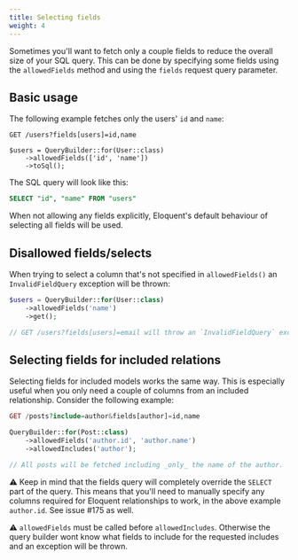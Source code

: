```yaml
---
title: Selecting fields
weight: 4
---
```


Sometimes you'll want to fetch only a couple fields to reduce the overall size of your SQL query. This can be done by specifying some fields using the `allowedFields` method and using the `fields` request query parameter. 

## Basic usage

The following example fetches only the users' `id` and `name`:

```
GET /users?fields[users]=id,name

$users = QueryBuilder::for(User::class)
    ->allowedFields(['id', 'name'])
    ->toSql();
```

The SQL query will look like this:

```sql
SELECT "id", "name" FROM "users"
```

When not allowing any fields explicitly, Eloquent's default behaviour of selecting all fields will be used. 

## Disallowed fields/selects

When trying to select a column that's not specified in `allowedFields()` an `InvalidFieldQuery` exception will be thrown:

```php
$users = QueryBuilder::for(User::class)
    ->allowedFields('name')
    ->get();

// GET /users?fields[users]=email will throw an `InvalidFieldQuery` exception as `email` is not an allowed field.
```

## Selecting fields for included relations

Selecting fields for included models works the same way. This is especially useful when you only need a couple of columns from an included relationship. Consider the following example:

```php
GET /posts?include=author&fields[author]=id,name

QueryBuilder::for(Post::class)
    ->allowedFields('author.id', 'author.name')
    ->allowedIncludes('author');

// All posts will be fetched including _only_ the name of the author. 
```

⚠️ Keep in mind that the fields query will completely override the `SELECT` part of the query. This means that you'll need to manually specify any columns required for Eloquent relationships to work, in the above example `author.id`. See issue #175 as well.

⚠️ `allowedFields` must be called before `allowedIncludes`. Otherwise the query builder wont know what fields to include for the requested includes and an exception will be thrown.

